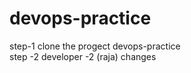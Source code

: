 # devops-practice
step-1 clone the progect devops-practice      
step -2 developer -2 (raja) changes

